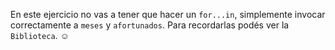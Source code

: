 En este ejercicio no vas a tener que hacer un `for...in`, simplemente invocar correctamente a `meses` y `afortunados`. Para recordarlas podés ver la `Biblioteca`. :relaxed: